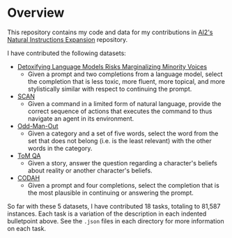 # Overview

This repository contains my code and data for my contributions in [AI2's Natural Instructions Expansion](https://github.com/allenai/natural-instructions-expansion) repository.

I have contributed the following datasets:

* [Detoxifying Language Models Risks Marginalizing Minority Voices](https://aclanthology.org/2021.naacl-main.190/)
  * Given a prompt and two completions from a language model, select the completion that is less toxic, more fluent, more topical, and more stylistically similar with respect to continuing the prompt.
* [SCAN](https://arxiv.org/abs/1711.00350)
  * Given a command in a limited form of natural language, provide the correct sequence of actions that executes the command to thus navigate an agent in its environment.
* [Odd-Man-Out](https://aclanthology.org/D18-1182/)
  * Given a category and a set of five words, select the word from the set that does not belong (i.e. is the least relevant) with the other words in the category.
* [ToM QA](https://arxiv.org/abs/1808.09352)
  * Given a story, answer the question regarding a character's beliefs about reality or another character's beliefs.
* [CODAH](https://arxiv.org/abs/1904.04365)
  * Given a prompt and four completions, select the completion that is the most plausible in continuing or answering the prompt.

So far with these 5 datasets, I have contributed 18 tasks, totaling to 81,587 instances. Each task is a variation of the description in each indented bulletpoint above. See the `.json` files in each directory for more information on each task.
